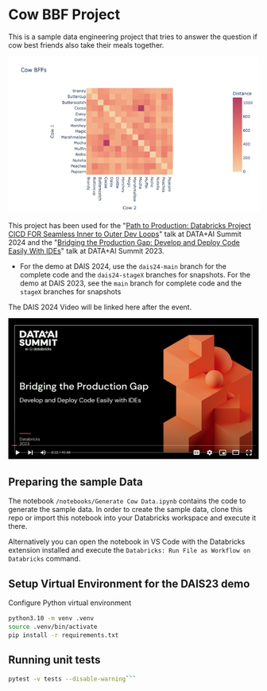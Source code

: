 # Cow BBF Project

This is a sample data engineering project that tries to answer the question if cow best friends also take their meals together. 

![Youtube](images/heatmap.png)

This project has been used for the "[Path to Production: Databricks Project CICD FOR Seamless Inner to Outer Dev Loops](https://www.databricks.com/dataaisummit/session/path-production-databricks-project-cicd-seamless-inner-outer-dev-loops)" talk at DATA+AI Summit 2024 and the "[Bridging the Production Gap: Develop and Deploy Code Easily With IDEs](https://www.databricks.com/dataaisummit/session/bridging-production-gap-develop-and-deploy-code-easily-ides/)" talk at DATA+AI Summit 2023.

* For the demo at DAIS 2024, use the `dais24-main` branch for the complete code and the `dais24-stageX` branches for snapshots. For the demo at DAIS 2023, see the `main` branch for complete code and the `stageX` branches for snapshots 

The DAIS 2024 Video will be linked here after the event.

[![Youtube](images/video.png)](https://www.youtube.com/watch?v=-mtwFb9Dyy0)

## Preparing the sample Data

The notebook `/notebooks/Generate Cow Data.ipynb` contains the code to generate the sample data. In order to create the sample data, clone this repo or import this notebook into your Databricks workspace and execute it there.

Alternatively you can open the notebook in VS Code with the Databricks extension installed and execute the `Databricks: Run File as Workflow on Databricks` command.

## Setup Virtual Environment for the DAIS23 demo

Configure Python virtual environment

```sh
python3.10 -m venv .venv
source .venv/bin/activate
pip install -r requirements.txt
```

## Running unit tests

```sh
pytest -v tests --disable-warning```